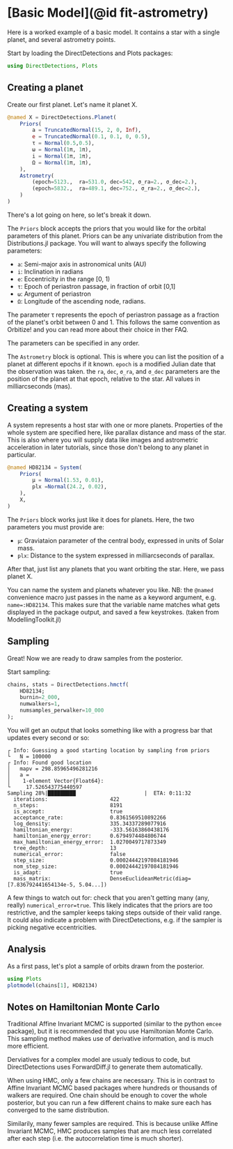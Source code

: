# [Basic Model](@id fit-astrometry)

Here is a worked example of a basic model. It contains a star with a single planet, and several astrometry points.

Start by loading the DirectDetections and Plots packages:
```julia
using DirectDetections, Plots
```

## Creating a planet

Create our first planet. Let's name it planet X.
```julia
@named X = DirectDetections.Planet(
    Priors(
        a = TruncatedNormal(15, 2, 0, Inf),
        e = TruncatedNormal(0.1, 0.1, 0, 0.5),
        τ = Normal(0.5,0.5),
        ω = Normal(1π, 1π),
        i = Normal(1π, 1π),
        Ω = Normal(1π, 1π),
    ),
    Astrometry(
        (epoch=5123.,  ra=531.0, dec=542, σ_ra=2., σ_dec=2.),
        (epoch=5832.,  ra=489.1, dec=752., σ_ra=2., σ_dec=2.),
    )
)
```

There's a lot going on here, so let's break it down.

The `Priors` block accepts the priors that you would like for the orbital parameters of this planet. Priors can be any univariate distribution from the Distributions.jl package.
You will want to always specify the following parameters:
* `a`: Semi-major axis in astronomical units (AU)
* `i`: Inclination in radians
* `e`: Eccentricity in the range [0, 1)
* `τ`: Epoch of periastron passage, in fraction of orbit \[0,1]
* `ω`: Argument of periastron
* `Ω`: Longitude of the ascending node, radians.

The parameter τ represents the epoch of periastron passage as a fraction of the planet's orbit between 0 and 1. This follows the same convention as Orbitize! and you can read more about their choice in ther FAQ.

The parameters can be specified in any order.

The `Astrometry` block is optional. This is where you can list the position of a planet at different epochs if it known. `epoch` is a modified Julian date that the observation was taken. the `ra`, `dec`, `σ_ra`, and `σ_dec` parameters are the position of the planet at that epoch, relative to the star. All values in milliarcseconds (mas).

## Creating a system

A system represents a host star with one or more planets. Properties of the whole system are specified here, like parallax distance and mass of the star. This is also where you will supply data like images and astrometric acceleration in later tutorials, since those don't belong to any planet in particular.

```julia
@named HD82134 = System(
    Priors(
        μ = Normal(1.53, 0.01),
        plx =Normal(24.2, 0.02),
    ),  
    X,
)
```

The `Priors` block works just like it does for planets. Here, the two parameters you must provide are:
* `μ`: Graviataion parameter of the central body, expressed in units of Solar mass.
* `plx`: Distance to the system expressed in milliarcseconds of parallax.

After that, just list any planets that you want orbiting the star. Here, we pass planet X.

You can name the system and planets whatever you like.
NB: the `@named` convenience macro just passes in the name as a keyword argument, e.g. `name=:HD82134`. This makes sure that the variable name matches what gets displayed in the package output, and saved a few keystrokes. (taken from ModellingToolkit.jl)

## Sampling
Great! Now we are ready to draw samples from the posterior.

Start sampling:
```julia
chains, stats = DirectDetections.hmctf(
    HD82134;
    burnin=2_000,
    numwalkers=1,
    numsamples_perwalker=10_000
);
```

You will get an output that looks something like with a progress bar that updates every second or so:
```
┌ Info: Guessing a good starting location by sampling from priors
└   N = 100000
┌ Info: Found good location
│   mapv = 298.85965496281216
│   a =
│    1-element Vector{Float64}:
└     17.526543775440597
Sampling 28%|█████████                      |  ETA: 0:11:32
  iterations:                    422
  n_steps:                       8191
  is_accept:                     true
  acceptance_rate:               0.8361569510892266
  log_density:                   335.34337289077916
  hamiltonian_energy:            -333.56163860438176
  hamiltonian_energy_error:      0.6794974484806744
  max_hamiltonian_energy_error:  1.0270049717873349
  tree_depth:                    13
  numerical_error:               false
  step_size:                     0.00024442197084181946
  nom_step_size:                 0.00024442197084181946
  is_adapt:                      true
  mass_matrix:                   DenseEuclideanMetric(diag=[7.836792441654134e-5, 5.04...])
```

A few things to watch out for: check that you aren't getting many (any, really) `numerical_error=true`. This likely indicates that the priors are too restrictive, and the sampler keeps taking steps outside of their valid range. It could also indicate a problem with DirectDetections, e.g. if the sampler is picking negative eccentricities.

## Analysis
As a first pass, let's plot a sample of orbits drawn from the posterior.

```julia 
using Plots
plotmodel(chains[1], HD82134)
```

## Notes on Hamiltonian Monte Carlo
Traditional Affine Invariant MCMC is supported (similar to the python `emcee` package), but it is recommended that you use Hamiltonian Monte Carlo. This sampling method makes use of derivative information, and is much more efficient. 

Derviatives for a complex model are usualy tedious to code, but DirectDetections uses ForwardDiff.jl to generate them automatically.

When using HMC, only a few chains are necessary. This is in contrast to Affine Invariant MCMC based packages where hundreds or thousands of walkers are required.
One chain should be enough to cover the whole posterior, but you can run a few different chains to make sure each has converged to the same distribution.

Similarily, many fewer samples are required. This is because unlike Affine Invariant MCMC, HMC produces samples that are much less correlated after each step (i.e. the autocorrelation time is much shorter).